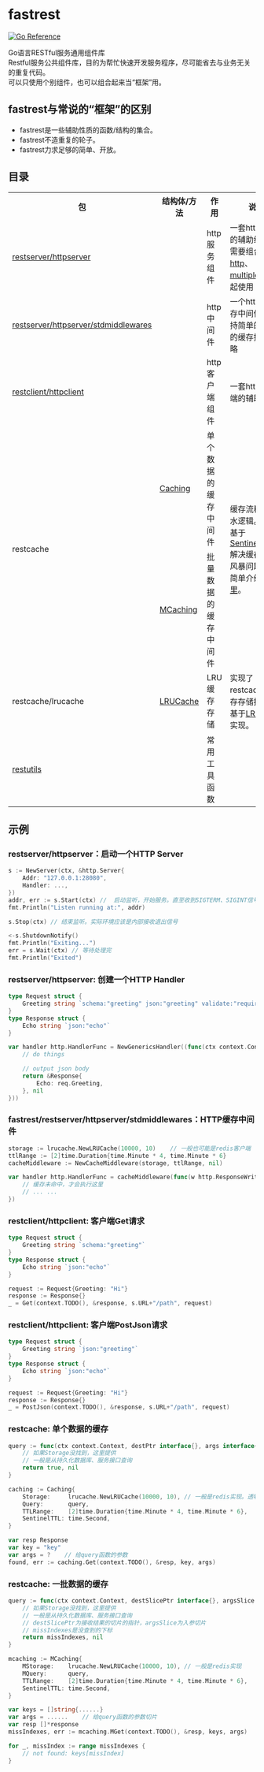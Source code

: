 # fastrest

[![Go Reference](https://pkg.go.dev/badge/github.com/wencan/fastrest)](https://pkg.go.dev/github.com/wencan/fastrest)  


Go语言RESTful服务通用组件库  
Restful服务公共组件库，目的为帮忙快速开发服务程序，尽可能省去与业务无关的重复代码。  
可以只使用个别组件，也可以组合起来当“框架”用。


## fastrest与常说的“框架”的区别
* fastrest是一些辅助性质的函数/结构的集合。
* fastrest不造重复的轮子。
* fastrest力求足够的简单、开放。

## 目录  
<table>
    <tr>
        <th>包</th><th>结构体/方法</th><th>作用</th><th>说明</th>
    </tr>
    <tr>
        <td><a href="https://pkg.go.dev/github.com/wencan/fastrest/restserver/httpserver">restserver/httpserver</a></td><td></td><td>http服务组件</td><td>一套http服务的辅助组件，需要组合<a href="https://pkg.go.dev/net/http">http</a>、<a href="https://pkg.go.dev/net/http#ServeMux">multiplexer</a>一起使用</td>
    </tr>
    <tr>
        <td><a href="https://pkg.go.dev/github.com/wencan/fastrest/restserver/httpserver/stdmiddlewares">restserver/httpserver/stdmiddlewares</a></td><td></td><td>http中间件</td><td>一个http的缓存中间件，支持简单的常见的缓存控制策略</td>
    </tr>
    <tr>
        <td><a href="https://pkg.go.dev/github.com/wencan/fastrest/restclient/httpclient">restclient/httpclient</a></td><td></td><td>http客户端组件</td><td>一套http客户端的辅助组件</td>
    </tr>
    <tr>
        <td rowspan="2">restcache</td><td><a href="https://pkg.go.dev/github.com/wencan/fastrest/restcache#Caching">Caching</a></td><td>单个数据的缓存中间件</td><td rowspan="2">缓存流程的胶水逻辑。<br>基于<a href="https://pkg.go.dev/github.com/wencan/gox/xsync/sentinel#SentinelGroup">SentinelGroup</a>解决缓存实效风暴问题。<br>简单介绍见<a href="https://blog.wencan.org/2022/10/17/restcache/">这里</a>。</td>
    </tr>
    <tr>
        <td><a href="https://pkg.go.dev/github.com/wencan/fastrest/restcache#MCaching">MCaching</a></td><td>批量数据的缓存中间件</td>
    </tr>
    <tr>
        <td>restcache/lrucache</td><td><a href="https://pkg.go.dev/github.com/wencan/fastrest/restcache/lrucache#LRUCache">LRUCache</a></td><td>LRU缓存存储</td><td>实现了restcache的缓存存储接口。<br>基于<a href="https://pkg.go.dev/github.com/wencan/gox/xsync#LRUMap">LRUMap</a>实现。</td>
    </tr>
    <tr>
        <td><a href="https://pkg.go.dev/github.com/wencan/fastrest/restutils">restutils</a></td><td></td><td>常用工具函数</td><td></td>
    </tr>
</table>

## 示例

### restserver/httpserver：启动一个HTTP Server
```go
s := NewServer(ctx, &http.Server{
    Addr: "127.0.0.1:28080",
    Handler: ...,
})
addr, err := s.Start(ctx) //  启动监听，开始服务。直至收到SIGTERM、SIGINT信号，或Stop被调用。
fmt.Println("Listen running at:", addr)

s.Stop(ctx) // 结束监听。实际环境应该是内部接收退出信号

<-s.ShutdownNotify()
fmt.Println("Exiting...")
err = s.Wait(ctx) // 等待处理完
fmt.Println("Exited")
```

### restserver/httpserver: 创建一个HTTP Handler
```go
type Request struct {
    Greeting string `schema:"greeting" json:"greeting" validate:"required"`
}
type Response struct {
    Echo string `json:"echo"`
}

var handler http.HandlerFunc = NewGenericsHandler((func(ctx context.Context, req *Request) (*Response, error) {
    // do things

    // output json body
    return &Response{
        Echo: req.Greeting,
    }, nil
}))
```

### fastrest/restserver/httpserver/stdmiddlewares：HTTP缓存中间件
```go
storage := lrucache.NewLRUCache(10000, 10)    // 一般也可能是redis客户端
ttlRange := [2]time.Duration{time.Minute * 4, time.Minute * 6}
cacheMiddleware := NewCacheMiddleware(storage, ttlRange, nil)

var handler http.HandlerFunc = cacheMiddleware(func(w http.ResponseWriter, r *http.Request) {
    // 缓存未命中，才会执行这里
    // ... ...
})
```

### restclient/httpclient: 客户端Get请求
```go
type Request struct {
    Greeting string `schema:"greeting"`
}
type Response struct {
    Echo string `json:"echo"`
}

request := Request{Greeting: "Hi"}
response := Response{}
_ = Get(context.TODO(), &response, s.URL+"/path", request)
```


### restclient/httpclient: 客户端PostJson请求
```go
type Request struct {
    Greeting string `json:"greeting"`
}
type Response struct {
    Echo string `json:"echo"`
}

request := Request{Greeting: "Hi"}
response := Response{}
_ = PostJson(context.TODO(), &response, s.URL+"/path", request)
```


### restcache: 单个数据的缓存
```go
query := func(ctx context.Context, destPtr interface{}, args interface{}) (found bool, err error) {
    // 如果Storage没找到，这里提供
    // 一般是从持久化数据库、服务接口查询
    return true, nil
}

caching := Caching{
    Storage:     lrucache.NewLRUCache(10000, 10), // 一般是redis实现。透明处理业务数据。
    Query:       query,
    TTLRange:    [2]time.Duration{time.Minute * 4, time.Minute * 6},
    SentinelTTL: time.Second,
}

var resp Response
var key = "key"
var args = ?    // 给query函数的参数
found, err := caching.Get(context.TODO(), &resp, key, args)
``` 

### restcache: 一批数据的缓存
```go
query := func(ctx context.Context, destSlicePtr interface{}, argsSlice interface{}) (missIndexes []int, err error) {
    // 如果Storage没找到，这里提供
    // 一般是从持久化数据库、服务接口查询
    // destSlicePtr为接收结果的切片的指针，argsSlice为入参切片
    // missIndexes是没查到的下标
    return missIndexes, nil
}

mcaching := MCaching{
    MStorage:    lrucache.NewLRUCache(10000, 10), // 一般是redis实现
    MQuery:      query,
    TTLRange:    [2]time.Duration{time.Minute * 4, time.Minute * 6},
    SentinelTTL: time.Second,
}

var keys = []string{......}
var args = ......    // 给query函数的参数切片
var resp []*response
missIndexes, err := mcaching.MGet(context.TODO(), &resp, keys, args)

for _, missIndex := range missIndexes {
    // not found: keys[missIndex]
}
```